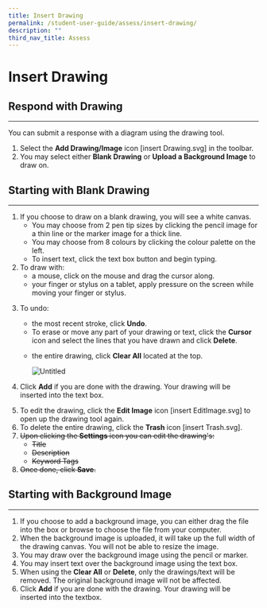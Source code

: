 ```yaml
---
title: Insert Drawing
permalink: /student-user-guide/assess/insert-drawing/
description: ""
third_nav_title: Assess
---
```

<h1 id="insert-drawing">Insert Drawing</h1>
<h2 id="-respond-with-drawing-"><strong>Respond with Drawing</strong></h2>
<hr>
<p>You can submit a response with a diagram using the drawing tool.</p>
<ol>
<li>Select the <strong>Add Drawing/Image</strong> icon [insert Drawing.svg] in the toolbar.</li>
<li>You may select either <strong>Blank Drawing</strong> or <strong>Upload a Background Image</strong> to draw on.</li>
</ol>
<h2 id="-starting-with-blank-drawing-"><strong>Starting with Blank Drawing</strong></h2>
<hr>
<ol>
<li>If you choose to draw on a blank drawing, you will see a white canvas.<ul>
<li>You may choose from 2 pen tip sizes by clicking the pencil image for a thin line or the marker image for a thick line.</li>
<li>You may choose from 8 colours by clicking the colour palette on the left.</li>
<li>To insert text, click the text box button and begin typing.</li>
</ul>
</li>
<li>To draw with:<ul>
<li>a mouse, click on the mouse and drag the cursor along.</li>
<li>your finger or stylus on a tablet, apply pressure on the screen while moving your finger or stylus.</li>
</ul>
</li>
<li><p>To undo:</p>
<ul>
<li>the most recent stroke, click <strong>Undo</strong>.</li>
<li>To erase or move any part of your drawing or text, click the <strong>Cursor</strong> icon and select the lines that you have drawn and click <strong>Delete</strong>.</li>
<li><p>the entire drawing, click <strong>Clear All</strong> located at the top.</p>
<p>  <img alt="Untitled" src="https://s3-us-west-2.amazonaws.com/secure.notion-static.com/408a4eb6-8824-4074-ae4f-557c96856d59/Untitled.png"></p>
</li>
</ul>
</li>
<li><p>Click <strong>Add</strong> if you are done with the drawing. Your drawing will be inserted into the text box.</p>
</li>
<li>To edit the drawing, click the <strong>Edit Image</strong> icon [insert EditImage.svg] to open up the drawing tool again.</li>
<li>To delete the entire drawing, click the <strong>Trash</strong> icon [insert Trash.svg].</li>
<li><del>Upon clicking the <strong>Settings</strong> icon you can edit the drawing's:</del><ul>
<li><del>Title</del></li>
<li><del>Description</del></li>
<li><del>Keyword Tags</del></li>
</ul>
</li>
<li><del>Once done, click <strong>Save</strong>.</del></li>
</ol>
<h2 id="-starting-with-background-image-"><strong>Starting with Background Image</strong></h2>
<hr>
<ol>
<li>If you choose to add a background image, you can either drag the file into the box or browse to choose the file from your computer.</li>
<li>When the background image is uploaded, it will take up the full width of the drawing canvas. You will not be able to resize the image.</li>
<li>You may draw over the background image using the pencil or marker.</li>
<li>You may insert text over the background image using the text box.</li>
<li>When using the <strong>Clear All</strong> or <strong>Delete</strong>, only the drawings/text will be removed. The original background image will not be affected.</li>
<li>Click <strong>Add</strong> if you are done with the drawing. Your drawing will be inserted into the textbox.</li>
</ol>
